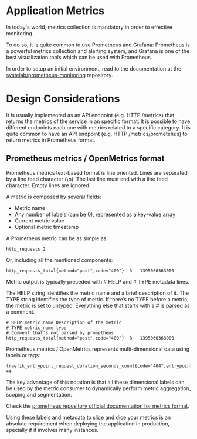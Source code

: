 # Application Metrics

In today's world, metrics collection is mandatory in order to effective monitoring. 

To do so, it is quite common to use Prometheus and Grafana: Prometheus is a powerful metrics collection and alerting system, and Grafana is one of the best visualization 
tools which can be used with Prometheus. 

In order to setup an initial environment, read to the documentation at the [systelab/prometheus-monitoring](https://github.com/systelab/prometheus-monitoring) repository.

# Design Considerations
It is usually implemented as an API endpoint (e.g. HTTP /metrics) that returns the metrics of the service in an specific format.
It is possible to have different endpoints each one with metrics related to a specific category.
It is quite common to have an API endpoint (e.g. HTTP /metrics/prometehus) to return metrics in Prometheus format.


## Prometheus metrics / OpenMetrics format
Prometheus metrics text-based format is line oriented. Lines are separated by a line feed character (\n). 
The last line must end with a line feed character. Empty lines are ignored.

A metric is composed by several fields:

- Metric name
- Any number of labels (can be 0), represented as a key-value array
- Current metric value
- Optional metric timestamp

A Prometheus metric can be as simple as:

```
http_requests 2
```

Or, including all the mentioned components:

```
http_requests_total{method="post",code="400"}  3   1395066363000
```

Metric output is typically preceded with # HELP and # TYPE metadata lines.

The HELP string identifies the metric name and a brief description of it. The TYPE string identifies the type of metric. 
If there’s no TYPE before a metric, the metric is set to untyped. Everything else that starts with a # is parsed as a comment.

```
# HELP metric_name Description of the metric
# TYPE metric_name type
# Comment that's not parsed by prometheus
http_requests_total{method="post",code="400"}  3   1395066363000
```
Prometheus metrics / OpenMetrics represents multi-dimensional data using labels or tags:

```
traefik_entrypoint_request_duration_seconds_count{code="404",entrypoint="traefik",method="GET",protocol="http"} 44
```

The key advantage of this notation is that all these dimensional labels can be used by the metric consumer to dynamically 
perform metric aggregation, scoping and segmentation. 

Check the [prometheus repository official documentation for metrics format](https://github.com/prometheus/docs/blob/master/content/docs/instrumenting/exposition_formats.md).

Using these labels and metadata to slice and dice your metrics is an absolute requirement when deploying the application in production, specially if it involves many instances.


